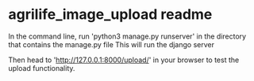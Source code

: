 # agrilife_image_upload readme

In the command line, run 'python3 manage.py runserver' in the directory that contains the manage.py file
This will run the django server

Then head to 'http://127.0.0.1:8000/upload/' in your browser to test the upload functionality.
